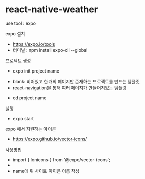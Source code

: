 # react-native-weather
use tool : expo

expo 설치
* https://expo.io/tools
* 터미널 : npm install expo-cli --global

프로젝트 생성
* expo init project name
 - blank: 비어있고 한개의 페이지만 존재하는 프로젝트를 만드는 템플릿
 - react-navigation을 통해 여러 페이지가 만들어져있는 템플릿
* cd project name

실행
* expo start


expo 에서 지원하는 아이콘
* https://expo.github.io/vector-icons/

사용방법
* import { Ionicons } from '@expo/vector-icons';
* <Ionicons color='white' size={144} name='ios-rainy' />
* name에 위 사이트 아이콘 이름 작성
